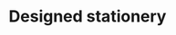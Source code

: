 ---
#preview
title: Designed stationery
image: /img/portfolio/37.jpg
category: Design
category_slug: design
#portfolio image size for masonry layout: horizontal, vertical, square
masonrySize: vertical
short: Stationery composition for a new brand in pressed cardboard

#full details
description:
  title: "Description Of The <br>Entire Project"
  content: "
      <p>Ut magna consequat nibh turpis, vitae donec turpis platea class. Egestas aenean tincidunt, torquent felis orci nibh aliquam.</p>
      <p>Ipsum curae curabitur dapibus non netus dolor ante ut laoreet, turpis faucibus sodales euismod conubia taciti quisque vestibulum, vitae adipiscing bibendum himenaeos lobortis dictum etiam mattis.</p>
  "

details:
  items:
    - label: "Created:"
      value: "Mar 25th, 2021"

    - label: "Client:"
      value: "Envato Marketplace"

    - label: "Category:"
      value: "Photographic, Flyer, Illustration"

    - label: "Dimensions:"
      value: "1920 x 1080px"

gallery:
  - image: /img/portfolio/47.jpg
    alt: image

  - image: /img/portfolio/48.jpg
    alt: image

---